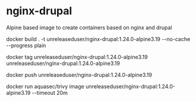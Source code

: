 # nginx-drupal

Alpine based image to create containers based on nginx and drupal

docker build . -t unreleaseduser/nginx-drupal:1.24.0-alpine3.19 --no-cache --progress plain

docker tag unreleaseduser/nginx-drupal:1.24.0-alpine3.19 unreleaseduser/nginx-drupal:1.24.0-alpine3.19

docker push unreleaseduser/nginx-drupal:1.24.0-alpine3.19

docker run aquasec/trivy image unreleaseduser/nginx-drupal:1.24.0-alpine3.19 --timeout 20m
